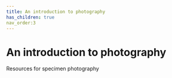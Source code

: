 ```yaml
---
title: An introduction to photography 
has_children: true
nav_order:3
---
```


# An introduction to photography
Resources for specimen photography
